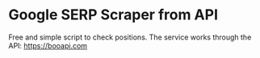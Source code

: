 # Google SERP Scraper from API

Free and simple script to check positions. 
The service works through the API: https://booapi.com
